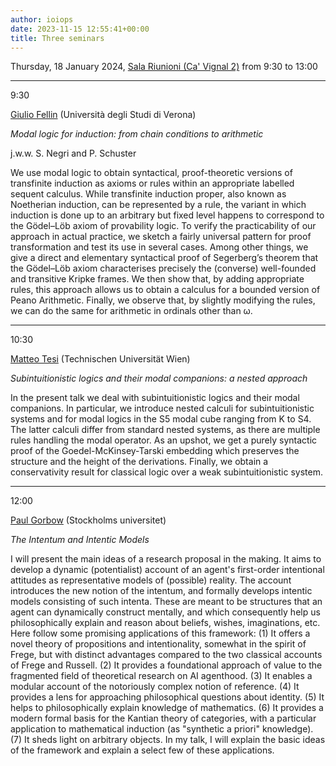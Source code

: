 ```yaml
---
author: ioiops
date: 2023-11-15 12:55:41+00:00
title: Three seminars
---
```


Thursday, 18 January 2024, [Sala Riunioni (Ca' Vignal 2)](https://www.di.univr.it/?ent=luogo&id=189&lang=en)
from 9:30 to 13:00
___

9:30

[Giulio Fellin](https://www.di.univr.it/?ent=persona&id=40478) (Università degli Studi di Verona)
 
_Modal logic for induction: from chain conditions to arithmetic_

j.w.w. S. Negri and P. Schuster

We use modal logic to obtain syntactical, proof-theoretic versions of transfinite induction as axioms or rules within an appropriate labelled sequent calculus. While transfinite induction proper, also known as Noetherian induction, can be represented by a rule, the variant in which induction is done up to an arbitrary but fixed level happens to correspond to the Gödel–Löb axiom of provability logic. To verify the practicability of our approach in actual practice, we sketch a fairly universal pattern for proof transformation and test its use in several cases. Among other things, we give a direct and elementary syntactical proof of Segerberg’s theorem that the Gödel–Löb axiom characterises precisely the (converse) well-founded and transitive Kripke frames. We then show that, by adding appropriate rules, this approach allows us to obtain a calculus for a bounded version of Peano Arithmetic. Finally, we observe that, by slightly modifying the rules, we can do the same for arithmetic in ordinals other than ω.
___

10:30

[Matteo Tesi](https://informatics.tuwien.ac.at/people/matteo-tesi) (Technischen Universität Wien)

_Subintuitionistic logics and their modal companions: a nested approach_

In the present talk we deal with subintuitionistic logics and their modal companions. In particular, we introduce nested calculi for subintuitionistic systems and for modal logics in the S5 modal cube ranging from K to S4. The latter calculi differ from standard nested systems, as there are multiple  rules handling the modal operator. As an upshot, we get a purely syntactic proof of the Goedel-McKinsey-Tarski embedding which preserves the structure and the height of the derivations. Finally, we obtain a conservativity result for classical logic over a weak subintuitionistic system.
___

12:00

[Paul Gorbow](https://www.su.se/english/profiles/pago8950-1.563214) (Stockholms universitet)

_The Intentum and Intentic Models_

 I will present the main ideas of a research proposal in the making. It aims to develop a dynamic (potentialist) account of an agent's first-order intentional attitudes as representative models of (possible) reality. The account introduces the new notion of the intentum, and formally develops intentic models consisting of such intenta. These are meant to be structures that an agent can dynamically construct mentally, and which consequently help us philosophically explain and reason about beliefs, wishes, imaginations, etc. Here follow some promising applications of this framework:
(1) It offers a novel theory of propositions and intentionality, somewhat in the spirit of Frege, but with distinct advantages compared to the two classical accounts of Frege and Russell.
(2) It provides a foundational approach of value to the fragmented field of theoretical research on AI agenthood.
(3) It enables a modular account of the notoriously complex notion of reference.
(4) It provides a lens for approaching philosophical questions about identity.
(5) It helps to philosophically explain knowledge of mathematics.
(6) It provides a modern formal basis for the Kantian theory of categories, with a particular application to mathematical induction (as "synthetic a priori" knowledge).
(7) It sheds light on arbitrary objects.
In my talk, I will explain the basic ideas of the framework and explain a select few of these applications.

